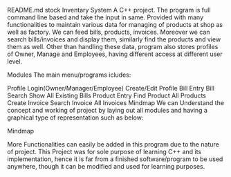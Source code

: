 README.md
stock Inventary System
A C++ project. The program is full command line based and take the input in same. Provided with many functionalities to maintain various data for managing of products at shop as well as factory. We can feed bills, products, invoices. Moreover we can search bills/invoices and display them, similarly find the products and view them as well. Other than handling these data, program also stores profiles of Owner, Manage and Employees, having different access at different user level.

Modules
The main menu/programs icludes:

Profile Login(Owner/Manager/Employee)
Create/Edit Profile
Bill Entry
Bill Search
Show All Existing Bills
Product Entry
Find Product
All Products
Create Invoice
Search Invoice
All Invoices
Mindmap
We can Understand the concept and working of project by laying out all modules and having a graphical type of representation such as below:

Mindmap

More Functionalities can easily be added in this program due to the nature of project. This Project was for sole purpose of learning C++ and its implementation, hence it is far from a finished software/program to be used anywhere, though it can be modified and used for learning purposes.
